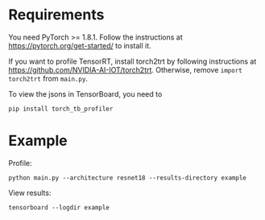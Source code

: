 # Requirements

You need PyTorch >= 1.8.1. Follow the instructions at https://pytorch.org/get-started/ to install it.

If you want to profile TensorRT, install torch2trt by following instructions at https://github.com/NVIDIA-AI-IOT/torch2trt. Otherwise, remove `import torch2trt` from `main.py`.

To view the jsons in TensorBoard, you need to 

```shell
pip install torch_tb_profiler
```

# Example
Profile:
```shell
python main.py --architecture resnet18 --results-directory example
```
View results:
```shell
tensorboard --logdir example
```